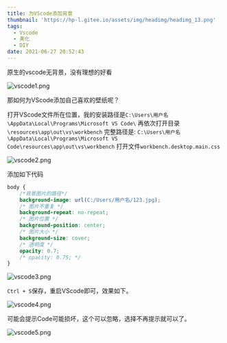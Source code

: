 ```yaml
---
title: 为VScode添加背景
thumbnail: 'https://hp-l.gitee.io/assets/img/headimg/headimg_13.png'
tags:
  - Vscode
  - 美化
  - DIY
date: 2021-06-27 20:52:43
---
```


原生的vscode无背景，没有理想的好看

![vscode1.png](vscode1.png)

那如何为VScode添加自己喜欢的壁纸呢？

打开VScode文件所在位置，我的安装路径是`C:\Users\用户名\AppData\Local\Programs\Microsoft VS Code\`
再依次打开目录`\resources\app\out\vs\workbench`
完整路径是: `C:\Users\用户名\AppData\Local\Programs\Microsoft VS Code\resources\app\out\vs\workbench`
打开文件`workbench.desktop.main.css`

![vscode2.png](vscode2.png)

添加如下代码

```css
body {
    /*背景图片的路径*/
    background-image: url(C:/Users/用户名/123.jpg);
    /* 图片不重复 */
    background-repeat: no-repeat;
    /* 图片位置 */
    background-position: center;
    /* 图片大小 */
    background-size: cover;
    /* 透明度 */
    opacity: 0.7;
    /* opacity: 0.75; */
}
```
![vscode3.png](vscode3.png)

`Ctrl + S`保存，重启VScode即可，效果如下。

![vscode4.png](vscode4.png)

可能会提示Code可能损坏，这个可以忽略，选择不再提示就可以了。

![vscode5.png](vscode5.png)





